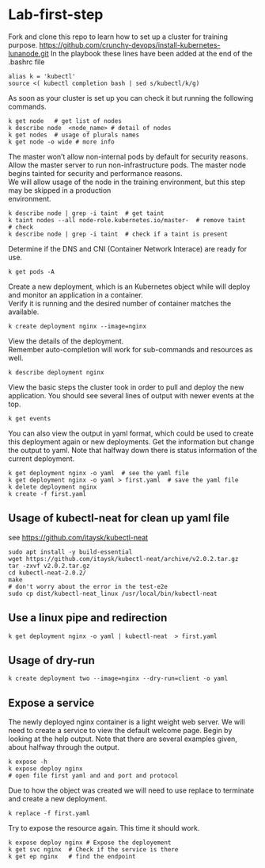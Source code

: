 # Lab-first-step

Fork and clone this repo to learn how to set up a cluster for training purpose.
https://github.com/crunchy-devops/install-kubernetes-lunanode.git
In the playbook these lines have been added at the end of the .bashrc file 
```shell
alias k = 'kubectl'
source <( kubectl completion bash | sed s/kubectl/k/g)
```

As soon as your cluster is set up you can check it but running the following commands.

```shell
k get node   # get list of nodes
k describe node  <node_name> # detail of nodes
k get nodes  # usage of plurals names
k get node -o wide # more info
```
The master won’t allow non-internal pods by default for security reasons.    
Allow the master server to run non-infrastructure pods. 
The master node begins tainted for security and performance reasons.    
We will allow usage of the node in the training environment, but this step may be skipped in a production  
environment.

```shell
k describe node | grep -i taint  # get taint
k taint nodes --all node-role.kubernetes.io/master-  # remove taint
# check 
k describe node | grep -i taint  # check if a taint is present
```
Determine if the DNS and CNI (Container Network Interace) are ready for use.   
```shell
k get pods -A
```
Create a new deployment, which is an Kubernetes object while will deploy and monitor 
an application in a container.  
Verify it is running and the desired number of container matches the available.  

```shell
k create deployment nginx --image=nginx
```
View the details of the deployment.   
Remember auto-completion will work for sub-commands and resources as well.
```shell
k describe deployment nginx
```
View the basic steps the cluster took in order to pull and deploy the new application. You should see several lines of
output with newer events at the top.
```shell
k get events
```

You can also view the output in yaml format, which could be used to create this deployment again or new deployments.
Get the information but change the output to yaml. Note that halfway down there is status information of the current
deployment.
```shell
k get deployment nginx -o yaml  # see the yaml file
k get deployment nginx -o yaml > first.yaml  # save the yaml file
k delete deployment nginx 
k create -f first.yaml
```
## Usage of kubectl-neat for clean up yaml file
see https://github.com/itaysk/kubectl-neat
```shell
sudo apt install -y build-essential
wget https://github.com/itaysk/kubectl-neat/archive/v2.0.2.tar.gz
tar -zxvf v2.0.2.tar.gz 
cd kubectl-neat-2.0.2/
make
# don't worry about the error in the test-e2e
sudo cp dist/kubectl-neat_linux /usr/local/bin/kubectl-neat
```
## Use a linux pipe and redirection
```shell
k get deployment nginx -o yaml | kubectl-neat  > first.yaml
```
## Usage of dry-run 
```shell
k create deployment two --image=nginx --dry-run=client -o yaml
```

## Expose a service
The newly deployed nginx container is a light weight web server. We will need to create a service to view the default
welcome page. Begin by looking at the help output. Note that there are several examples given, about halfway through
the output.
```shell
k expose -h
k expose deploy nginx
# open file first yaml and and port and protocol
```
Due to how the object was created we will need to use replace to terminate and create a new deployment.
```shell
k replace -f first.yaml
```

Try to expose the resource again. This time it should work.
```shell
k expose deploy nginx # Expose the deployement
k get svc nginx  # Check if the service is there
k get ep nginx   # find the endpoint
```



